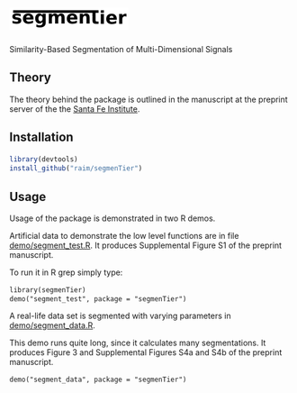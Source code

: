 # ![segmenTier](doc/logo.png)

Similarity-Based Segmentation of
Multi-Dimensional Signals

## Theory

The theory behind the package is outlined in 
the manuscript at the preprint server of the
the [Santa Fe Institute](https://www.santafe.edu/).

## Installation

```R
library(devtools)
install_github("raim/segmenTier")
```

## Usage

Usage of the package is demonstrated in two R demos.

Artificial data to demonstrate the low level functions
are in file [demo/segment_test.R](demo/segment_test.R). 
It produces Supplemental Figure S1 of the preprint 
manuscript.

To run it in R grep simply type:
```
library(segmenTier)
demo("segment_test", package = "segmenTier")
```

A real-life data set is segmented with varying
parameters in [demo/segment_data.R](demo/segment_data.R).

This demo runs quite long, since it calculates many 
segmentations. It produces Figure 3 and Supplemental Figures
S4a and S4b of the preprint manuscript.

```
demo("segment_data", package = "segmenTier")
```

